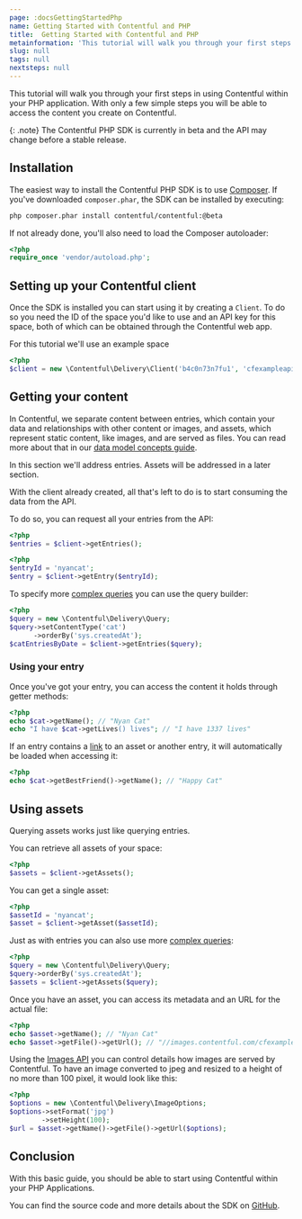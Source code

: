 ```yaml
---
page: :docsGettingStartedPhp
name: Getting Started with Contentful and PHP
title:  Getting Started with Contentful and PHP
metainformation: 'This tutorial will walk you through your first steps in using Contentful within your PHP application.'
slug: null
tags: null
nextsteps: null
---
```


This tutorial will walk you through your first steps in using Contentful within your PHP application.
With only a few simple steps you will be able to access the content you create on Contentful.

{: .note}
The Contentful PHP SDK is currently in beta and the API may change before a stable release.

## Installation

The easiest way to install the Contentful PHP SDK is to use [Composer][2]. If you've downloaded
`composer.phar`, the SDK can be installed by executing:

~~~ bash
php composer.phar install contentful/contentful:@beta
~~~

If not already done, you'll also need to load the Composer autoloader:

~~~ php
<?php
require_once 'vendor/autoload.php';
~~~

## Setting up your Contentful client

Once the SDK is installed you can start using it by creating a `Client`. To do so you need the ID of the space you'd
like to use and an API key for this space, both of which can be obtained through the Contentful web app.

For this tutorial we'll use an example space

~~~ php
<?php
$client = new \Contentful\Delivery\Client('b4c0n73n7fu1', 'cfexampleapi');
~~~

## Getting your content

In Contentful, we separate content between entries, which contain your data and relationships with other
content or images, and assets, which represent static content, like images, and are served as files. You can read more
about that in our [data model concepts guide][3].

In this section we'll address entries. Assets will be addressed in a later section.

With the client already created, all that's left to do is to start consuming the data from the API.

To do so, you can request all your entries from the API:

~~~ php
<?php
$entries = $client->getEntries();
~~~

~~~ php
<?php
$entryId = 'nyancat';
$entry = $client->getEntry($entryId);
~~~

To specify more [complex queries][4] you can use the query builder:

~~~ php
<?php
$query = new \Contentful\Delivery\Query;
$query->setContentType('cat')
      ->orderBy('sys.createdAt');
$catEntriesByDate = $client->getEntries($query);
~~~

### Using your entry

Once you've got your entry, you can access the content it holds through getter methods:

~~~ php
<?php
echo $cat->getName(); // "Nyan Cat"
echo "I have $cat->getLives() lives"; // "I have 1337 lives"
~~~

If an entry contains a [link][5] to an asset or another entry, it will automatically be loaded when accessing it:

~~~ php
<?php
echo $cat->getBestFriend()->getName(); // "Happy Cat"
~~~

## Using assets

Querying assets works just like querying entries.

You can retrieve all assets of your space:

~~~ php
<?php
$assets = $client->getAssets();
~~~

You can get a single asset:

~~~ php
<?php
$assetId = 'nyancat';
$asset = $client->getAsset($assetId);
~~~

Just as with entries you can also use more [complex queries][6]:

~~~ php
<?php
$query = new \Contentful\Delivery\Query;
$query->orderBy('sys.createdAt');
$assets = $client->getAssets($query);
~~~

Once you have an asset, you can access its metadata and an URL for the actual file:

~~~ php
<?php
echo $asset->getName(); // "Nyan Cat"
echo $asset->getFile()->getUrl(); // "//images.contentful.com/cfexampleapi/4gp6taAwW4CmSgumq2ekUm/9da0cd1936871b8d72343e895a00d611/Nyan_cat_250px_frame.png"
~~~

Using the [Images API][7] you can control details how images are served by Contentful. To have an image converted to
jpeg and resized to a height of no more than 100 pixel, it would look like this:

~~~ php
<?php
$options = new \Contentful\Delivery\ImageOptions;
$options->setFormat('jpg')
        ->setHeight(100);
$url = $asset->getName()->getFile()->getUrl($options);
~~~

## Conclusion

With this basic guide, you should be able to start using Contentful within your PHP Applications.

You can find the source code and more details about the SDK on [GitHub][1].

[1]: https://github.com/contentful/contentful.php
[2]: https://getcomposer.org
[3]: /developers/docs/concepts/data-model/
[4]: /developers/docs/references/content-delivery-api/#/reference/search-parameters
[5]: /developers/docs/concepts/links/
[6]: /developers/docs/references/content-delivery-api/#/reference/search-parameters/filtering-assets-by-mime-type
[7]: /developers/docs/references/images-api/
